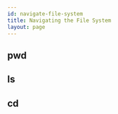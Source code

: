 ```yaml
---
id: navigate-file-system
title: Navigating the File System
layout: page
---
```


## pwd

## ls

## cd
